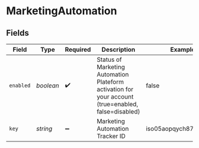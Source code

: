 # MarketingAutomation


## Fields

| Field                                                                                               | Type                                                                                                | Required                                                                                            | Description                                                                                         | Example                                                                                             |
| --------------------------------------------------------------------------------------------------- | --------------------------------------------------------------------------------------------------- | --------------------------------------------------------------------------------------------------- | --------------------------------------------------------------------------------------------------- | --------------------------------------------------------------------------------------------------- |
| `enabled`                                                                                           | *boolean*                                                                                           | :heavy_check_mark:                                                                                  | Status of Marketing Automation Plateform activation for your account (true=enabled, false=disabled) | false                                                                                               |
| `key`                                                                                               | *string*                                                                                            | :heavy_minus_sign:                                                                                  | Marketing Automation Tracker ID                                                                     | iso05aopqych87ysy0jymf                                                                              |